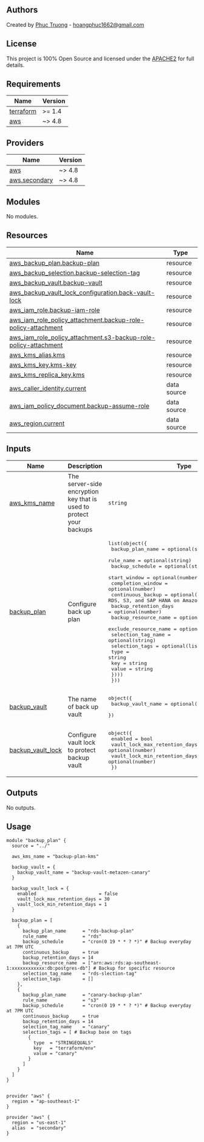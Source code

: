 ## Authors

Created by [Phuc Truong](https://gitlab.com/phuctruonghoang) - hoangphuc1662@gmail.com

## License

This project is 100% Open Source and licensed under the [APACHE2](https://github.com/phuctruonghoang/Infrastructure-as-Code/blob/main/Terraform/aws-backup-plan/LICENSE) for full details.

<!-- BEGIN_TF_DOCS -->
## Requirements

| Name | Version |
|------|---------|
| <a name="requirement_terraform"></a> [terraform](#requirement\_terraform) | >= 1.4 |
| <a name="requirement_aws"></a> [aws](#requirement\_aws) | ~> 4.8 |

## Providers

| Name | Version |
|------|---------|
| <a name="provider_aws"></a> [aws](#provider\_aws) | ~> 4.8 |
| <a name="provider_aws.secondary"></a> [aws.secondary](#provider\_aws.secondary) | ~> 4.8 |

## Modules

No modules.

## Resources

| Name | Type |
|------|------|
| [aws_backup_plan.backup-plan](https://registry.terraform.io/providers/hashicorp/aws/latest/docs/resources/backup_plan) | resource |
| [aws_backup_selection.backup-selection-tag](https://registry.terraform.io/providers/hashicorp/aws/latest/docs/resources/backup_selection) | resource |
| [aws_backup_vault.backup-vault](https://registry.terraform.io/providers/hashicorp/aws/latest/docs/resources/backup_vault) | resource |
| [aws_backup_vault_lock_configuration.back-vault-lock](https://registry.terraform.io/providers/hashicorp/aws/latest/docs/resources/backup_vault_lock_configuration) | resource |
| [aws_iam_role.backup-iam-role](https://registry.terraform.io/providers/hashicorp/aws/latest/docs/resources/iam_role) | resource |
| [aws_iam_role_policy_attachment.backup-role-policy-attachment](https://registry.terraform.io/providers/hashicorp/aws/latest/docs/resources/iam_role_policy_attachment) | resource |
| [aws_iam_role_policy_attachment.s3-backup-role-policy-attachment](https://registry.terraform.io/providers/hashicorp/aws/latest/docs/resources/iam_role_policy_attachment) | resource |
| [aws_kms_alias.kms](https://registry.terraform.io/providers/hashicorp/aws/latest/docs/resources/kms_alias) | resource |
| [aws_kms_key.kms-key](https://registry.terraform.io/providers/hashicorp/aws/latest/docs/resources/kms_key) | resource |
| [aws_kms_replica_key.kms](https://registry.terraform.io/providers/hashicorp/aws/latest/docs/resources/kms_replica_key) | resource |
| [aws_caller_identity.current](https://registry.terraform.io/providers/hashicorp/aws/latest/docs/data-sources/caller_identity) | data source |
| [aws_iam_policy_document.backup-assume-role](https://registry.terraform.io/providers/hashicorp/aws/latest/docs/data-sources/iam_policy_document) | data source |
| [aws_region.current](https://registry.terraform.io/providers/hashicorp/aws/latest/docs/data-sources/region) | data source |

## Inputs

| Name | Description | Type | Default | Required |
|------|-------------|------|---------|:--------:|
| <a name="input_aws_kms_name"></a> [aws\_kms\_name](#input\_aws\_kms\_name) | The server-side encryption key that is used to protect your backups | `string` | `""` | no |
| <a name="input_backup_plan"></a> [backup\_plan](#input\_backup\_plan) | Configure back up plan | <pre>list(object({<br>    backup_plan_name      = optional(string)<br>    rule_name             = optional(string)<br>    backup_schedule       = optional(string)<br>    start_window          = optional(number)<br>    completion_window     = optional(number)<br>    continuous_backup     = optional(bool) # Available for RDS, S3, and SAP HANA on Amazon EC2 resources.<br>    backup_retention_days = optional(number)<br>    backup_resource_name  = optional(list(string))<br>    exclude_resource_name = optional(list(string))<br>    selection_tag_name    = optional(string)<br>    selection_tags = optional(list(object({<br>      type  = string<br>      key   = string<br>      value = string<br>    })))<br>  }))</pre> | <pre>[<br>  {}<br>]</pre> | no |
| <a name="input_backup_vault"></a> [backup\_vault](#input\_backup\_vault) | The name of back up vault | <pre>object({<br>    backup_vault_name = optional(string)<br>  })</pre> | `{}` | no |
| <a name="input_backup_vault_lock"></a> [backup\_vault\_lock](#input\_backup\_vault\_lock) | Configure vault lock to protect backup vault | <pre>object({<br>    enabled                       = bool<br>    vault_lock_max_retention_days = optional(number)<br>    vault_lock_min_retention_days = optional(number)<br>  })</pre> | <pre>{<br>  "enabled": false<br>}</pre> | no |

## Outputs

No outputs.
<!-- END_TF_DOCS -->

## Usage
```hcl
module "backup_plan" {
  source = "../"

  aws_kms_name = "backup-plan-kms"

  backup_vault = {
    backup_vault_name = "backup-vault-metazen-canary"
  }

  backup_vault_lock = {
    enabled                       = false
    vault_lock_max_retention_days = 30
    vault_lock_min_retention_days = 1
  }

  backup_plan = [
    {
      backup_plan_name      = "rds-backup-plan"
      rule_name             = "rds"
      backup_schedule       = "cron(0 19 * * ? *)" # Backup everyday at 7PM UTC
      continuous_backup     = true
      backup_retention_days = 14
      backup_resource_name  = ["arn:aws:rds:ap-southeast-1:xxxxxxxxxxxx:db:postgres-db"] # Backup for specific resource
      selection_tag_name    = "rds-slection-tag"
      selection_tags        = []
    },
    {
      backup_plan_name      = "canary-backup-plan"
      rule_name             = "s3"
      backup_schedule       = "cron(0 19 * * ? *)" # Backup everyday at 7PM UTC
      continuous_backup     = true
      backup_retention_days = 14
      selection_tag_name    = "canary"
      selection_tags = [ # Backup base on tags
        {
          type  = "STRINGEQUALS"
          key   = "terraform/env"
          value = "canary"
        }
      ]
    }
  ]
}


provider "aws" {
  region = "ap-southeast-1"
}

provider "aws" {
  region = "us-east-1"
  alias  = "secondary"
}
```
